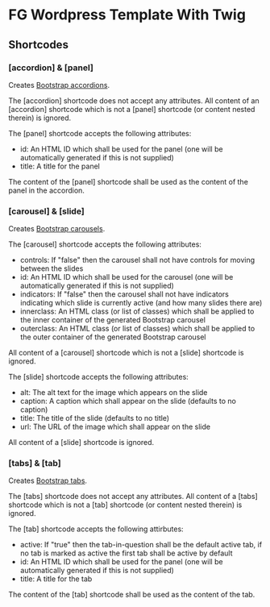 # FG Wordpress Template With Twig

## Shortcodes

### [accordion] & [panel]

Creates [Bootstrap accordions](http://getbootstrap.com/javascript/#collapse).

The [accordion] shortcode does not accept any attributes.  All content of an [accordion] shortcode which is not a [panel] shortcode (or content nested therein) is ignored.

The [panel] shortcode accepts the following attributes:

-	id: An HTML ID which shall be used for the panel (one will be automatically generated if this is not supplied)
-	title: A title for the panel

The content of the [panel] shortcode shall be used as the content of the panel in the accordion.

### [carousel] & [slide]

Creates [Bootstrap carousels](http://getbootstrap.com/javascript/#carousel).

The [carousel] shortcode accepts the following attributes:

-	controls: If "false" then the carousel shall not have controls for moving between the slides
-	id: An HTML ID which shall be used for the carousel (one will be automatically generated if this is not supplied)
-	indicators: If "false" then the carousel shall not have indicators indicating which slide is currently active (and how many slides there are)
-	innerclass: An HTML class (or list of classes) which shall be applied to the inner container of the generated Bootstrap carousel
-	outerclass: An HTML class (or list of classes) which shall be applied to the outer container of the generated Bootstrap carousel

All content of a [carousel] shortcode which is not a [slide] shortcode is ignored.

The [slide] shortcode accepts the following attributes:

-	alt: The alt text for the image which appears on the slide
-	caption: A caption which shall appear on the slide (defaults to no caption)
-	title: The title of the slide (defaults to no title)
-	url: The URL of the image which shall appear on the slide

All content of a [slide] shortcode is ignored.

### [tabs] & [tab]

Creates [Bootstrap tabs](http://getbootstrap.com/javascript/#tabs).

The [tabs] shortcode does not accept any attributes.  All content of a [tabs] shortcode which is not a [tab] shortcode (or content nested therein) is ignored.

The [tab] shortcode accepts the following attirbutes:

-	active: If "true" then the tab-in-question shall be the default active tab, if no tab is marked as active the first tab shall be active by default
-	id: An HTML ID which shall be used for the panel (one will be automatically generated if this is not supplied)
-	title: A title for the tab

The content of the [tab] shortcode shall be used as the content of the tab.